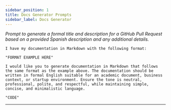 ```yaml
---
sidebar_position: 1
title: Docs Generator Prompts
sidebar_label: Docs Generator
---
```


*Prompt to generate a formal title and description for a GitHub Pull Request based on a provided Spanish description and any additional details.*

```text
I have my documentation in Markdown with the following format:

"FORMAT EXAMPLE HERE"

I would like you to generate documentation in Markdown that follows the same format as the example above. The documentation should be written in formal English suitable for an academic document, business context, or startup environment. Ensure the tone is neutral, professional, polite, and respectful, while maintaining simple, concise, and minimalistic language.

"CODE"
```

---